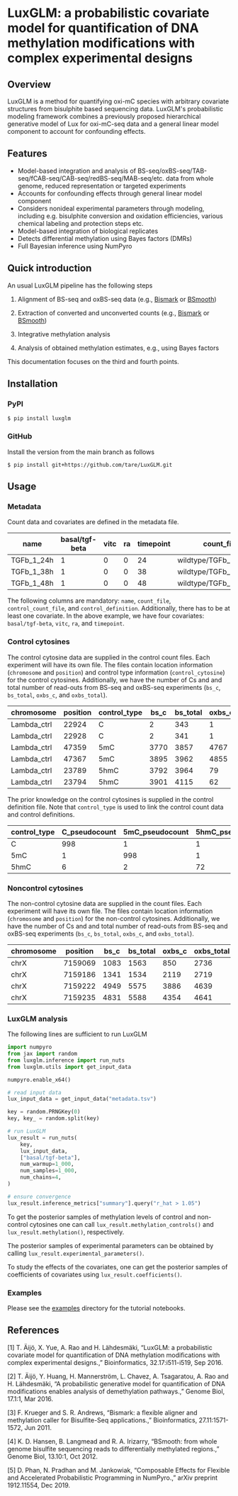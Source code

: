 # LuxGLM: a probabilistic covariate model for quantification of DNA methylation modifications with complex experimental designs

## Overview

LuxGLM is a method for quantifying oxi-mC species with arbitrary covariate structures from bisulphite based sequencing data. LuxGLM's probabilistic modeling framework combines a previously proposed hierarchical generative model of Lux for oxi-mC-seq data and a general linear model component to account for confounding effects.

## Features

- Model-based integration and analysis of BS-seq/oxBS-seq/TAB-seq/fCAB-seq/CAB-seq/redBS-seq/MAB-seq/etc. data from whole genome, reduced representation or targeted experiments
- Accounts for confounding effects through general linear model component
- Considers nonideal experimental parameters through modeling, including e.g. bisulphite conversion and oxidation efficiencies, various chemical labeling and protection steps etc.
- Model-based integration of biological replicates
- Detects differential methylation using Bayes factors (DMRs)
- Full Bayesian inference using NumPyro

## Quick introduction

An usual LuxGLM pipeline has the following steps

1. Alignment of BS-seq and oxBS-seq data (e.g., [Bismark](http://www.bioinformatics.babraham.ac.uk/projects/bismark/) or [BSmooth](http://rafalab.jhsph.edu/bsmooth/))

2. Extraction of converted and unconverted counts (e.g., [Bismark](http://www.bioinformatics.babraham.ac.uk/projects/bismark/) or [BSmooth](http://rafalab.jhsph.edu/bsmooth/))

3. Integrative methylation analysis

4. Analysis of obtained methylation estimates, e.g., using Bayes factors

This documentation focuses on the third and fourth points.

## Installation

### PyPI

```console
$ pip install luxglm
```

### GitHub

Install the version from the main branch as follows

```console
$ pip install git+https://github.com/tare/LuxGLM.git
```

## Usage

### Metadata

Count data and covariates are defined in the metadata file.

| name       | basal/tgf-beta | vitc | ra  | timepoint | count_file              | control_count_file             | control_definition_file |
| ---------- | -------------- | ---- | --- | --------- | ----------------------- | ------------------------------ | ----------------------- |
| TGFb_1_24h | 1              | 0    | 0   | 24        | wildtype/TGFb_1_24h.tsv | control/TGFb_1_24h_control.tsv | control_definitions.tsv |
| TGFb_1_38h | 1              | 0    | 0   | 38        | wildtype/TGFb_1_38h.tsv | control/TGFb_1_38h_control.tsv | control_definitions.tsv |
| TGFb_1_48h | 1              | 0    | 0   | 48        | wildtype/TGFb_1_48h.tsv | control/TGFb_1_48h_control.tsv | control_definitions.tsv |

The following columns are mandatory: `name`, `count_file`, `control_count_file`, and `control_definition`. Additionally, there has to be at least one covariate. In the above example, we have four covariates: `basal/tgf-beta`, `vitc`, `ra`, and `timepoint`.

### Control cytosines

The control cytosine data are supplied in the control count files. Each experiment will have its own file. The files contain location information (`chromosome` and `position`) and control type information (`control_cytosine`) for the control cytosines. Additionally, we have the number of Cs and and total number of read-outs from BS-seq and oxBS-seq experiments (`bs_c`, `bs_total`, `oxbs_c`, and `oxbs_total`).

| chromosome  | position | control_type | bs_c | bs_total | oxbs_c | oxbs_total |
| ----------- | -------- | ------------ | ---- | -------- | ------ | ---------- |
| Lambda_ctrl | 22924    | C            | 2    | 343      | 1      | 562        |
| Lambda_ctrl | 22928    | C            | 2    | 341      | 1      | 561        |
| Lambda_ctrl | 47359    | 5mC          | 3770 | 3857     | 4767   | 4877       |
| Lambda_ctrl | 47367    | 5mC          | 3895 | 3962     | 4855   | 4979       |
| Lambda_ctrl | 23789    | 5hmC         | 3792 | 3964     | 79     | 865        |
| Lambda_ctrl | 23794    | 5hmC         | 3901 | 4115     | 62     | 934        |

The prior knowledge on the control cytosines is supplied in the control definition file. Note that `control_type` is used to link the control count data and control definitions.

| control_type | C_pseudocount | 5mC_pseudocount | 5hmC_pseudocount |
| ------------ | ------------- | --------------- | ---------------- |
| C            | 998           | 1               | 1                |
| 5mC          | 1             | 998             | 1                |
| 5hmC         | 6             | 2               | 72               |

### Noncontrol cytosines

The non-control cytosine data are supplied in the count files. Each experiment will have its own file. The files contain location information (`chromosome` and `position`) for the non-control cytosines. Additionally, we have the number of Cs and and total number of read-outs from BS-seq and oxBS-seq experiments (`bs_c`, `bs_total`, `oxbs_c`, and `oxbs_total`).

| chromosome | position | bs_c | bs_total | oxbs_c | oxbs_total |
| ---------- | -------- | ---- | -------- | ------ | ---------- |
| chrX       | 7159069  | 1083 | 1563     | 850    | 2736       |
| chrX       | 7159186  | 1341 | 1534     | 2119   | 2719       |
| chrX       | 7159222  | 4949 | 5575     | 3886   | 4639       |
| chrX       | 7159235  | 4831 | 5588     | 4354   | 4641       |

### LuxGLM analysis

The following lines are sufficient to run LuxGLM

```python
import numpyro
from jax import random
from luxglm.inference import run_nuts
from luxglm.utils import get_input_data

numpyro.enable_x64()

# read input data
lux_input_data = get_input_data("metadata.tsv")

key = random.PRNGKey(0)
key, key_ = random.split(key)

# run LuxGLM
lux_result = run_nuts(
    key,
    lux_input_data,
    ["basal/tgf-beta"],
    num_warmup=1_000,
    num_samples=1_000,
    num_chains=4,
)

# ensure convergence
lux_result.inference_metrics["summary"].query("r_hat > 1.05")
```

To get the posterior samples of methylation levels of control and non-control cytosines one can call `lux_result.methylation_controls()` and `lux_result.methylation()`, respectively.

The posterior samples of experimental parameters can be obtained by calling `lux_result.experimental_parameters()`.

To study the effects of the covariates, one can get the posterior samples of coefficients of covariates using `lux_result.coefficients()`.

### Examples

Please see the [examples](examples/) directory for the tutorial notebooks.

## References

[1] T. Äijö, X. Yue, A. Rao and H. Lähdesmäki, “LuxGLM: a probabilistic covariate model for quantification of DNA methylation modifications with complex experimental designs.,” Bioinformatics, 32.17:i511-i519, Sep 2016.

[2] T. Äijö, Y. Huang, H. Mannerström, L. Chavez, A. Tsagaratou, A. Rao and H. Lähdesmäki, “A probabilistic generative model for quantification of DNA modifications enables analysis of demethylation pathways.,” Genome Biol, 17.1:1, Mar 2016.

[3] F. Krueger and S. R. Andrews, “Bismark: a flexible aligner and methylation caller for Bisulfite-Seq applications.,” Bioinformatics, 27.11:1571-1572, Jun 2011.

[4] K. D. Hansen, B. Langmead and R. A. Irizarry, “BSmooth: from whole genome bisulfite sequencing reads to differentially methylated regions.,” Genome Biol, 13.10:1, Oct 2012.

[5] D. Phan, N. Pradhan and M. Jankowiak, “Composable Effects for Flexible and Accelerated Probabilistic Programming in NumPyro.,” arXiv preprint 1912.11554, Dec 2019.
